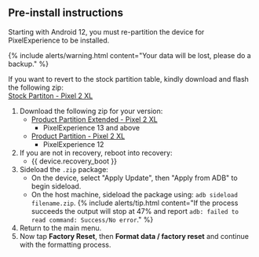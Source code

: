 ## Pre-install instructions
Starting with Android 12, you must re-partition the device for PixelExperience to be installed.

{% include alerts/warning.html content="Your data will be lost, please do a backup." %}

If you want to revert to the stock partition table, kindly download and flash the following zip:<br />
[Stock Partiton - Pixel 2 XL](https://gitlab.pixelexperience.org/android/vendor-blobs/wiki_blobs_wahoo/-/raw/main/deproduction-pixel2xl.zip)

1. Download the following zip for your version:
    * [Product Partition Extended - Pixel 2 XL](https://gitlab.pixelexperience.org/android/vendor-blobs/wiki_blobs_wahoo/-/raw/main/productpartition-pixel2xl-extended.zip)
        * PixelExperience 13 and above
    * [Product Partition - Pixel 2 XL](https://gitlab.pixelexperience.org/android/vendor-blobs/wiki_blobs_wahoo/-/raw/main/productpartition-pixel2xl.zip)
        * PixelExperience 12
2. If you are not in recovery, reboot into recovery:
    * {{ device.recovery_boot }}
3. Sideload the `.zip` package:
    * On the device, select "Apply Update", then "Apply from ADB" to begin sideload.
    * On the host machine, sideload the package using: `adb sideload filename.zip`.
        {% include alerts/tip.html content="If the process succeeds the output will stop at 47% and report `adb: failed to read command: Success/No error`." %}
4. Return to the main menu.
5. Now tap **Factory Reset**, then **Format data / factory reset** and continue with the formatting process.
